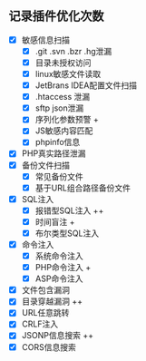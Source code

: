 
## 记录插件优化次数
- [x] 敏感信息扫描
    - [x] .git .svn .bzr .hg泄漏
    - [x] 目录未授权访问
    - [x] linux敏感文件读取
    - [x] JetBrans IDEA配置文件扫描
    - [x] .htaccess 泄漏
    - [x] sftp json泄漏
    - [x] 序列化参数预警 +
    - [x] JS敏感内容匹配
    - [x] phpinfo信息
- [x] PHP真实路径泄漏
- [x] 备份文件扫描
    - [x] 常见备份文件
    - [x] 基于URL组合路径备份文件
- [x] SQL注入
    - [x] 报错型SQL注入 ++
    - [x] 时间盲注 +
    - [x] 布尔类型SQL注入
- [x] 命令注入
    - [x] 系统命令注入
    - [x] PHP命令注入 +
    - [x] ASP命令注入
- [x] 文件包含漏洞
- [x] 目录穿越漏洞 ++
- [x] URL任意跳转
- [x] CRLF注入
- [x] JSONP信息搜索 ++
- [x] CORS信息搜索